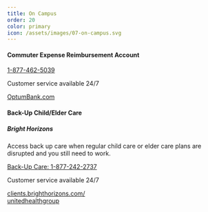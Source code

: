 ```yaml
---
title: On Campus
order: 20
color: primary
icon: /assets/images/07-on-campus.svg
---
```


#### Commuter Expense Reimbursement Account

[1-877-462-5039](tel://+1-877-462-5039 "1-877-462-5039")

Customer service available 24/7

[OptumBank.com](https://www.optumbank.com/ "OptumBank.com in a new tab")

#### Back-Up Child/Elder Care

##### Bright Horizons

Access back up care when regular child care or elder care plans are disrupted and you still need to work.

[Back-Up Care: 1-877-242-2737](tel://+1-877-242-2737 "Back-Up Care: 1-877-242-2737")

Customer service available 24/7

[clients.brighthorizons.com/<br/>unitedhealthgroup](https://my.brighthorizons.com/?clientguid=1F9027C2-047D-E411-BA3A-005056991899 "clients.brighthorizons.com/unitedhealthgroup in a new tab")
